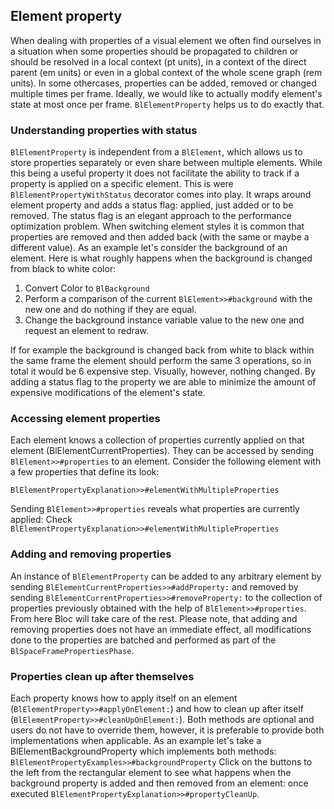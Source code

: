 ## Element property

When dealing with properties of a visual element we often find ourselves in a situation when some properties should be propagated to children or should be resolved in a local context (pt units), in a context of the direct parent (em units) or even in a global context of the whole scene graph (rem units). In some othercases, properties can be added, removed or changed multiple times per frame. Ideally, we would like to actually modify element's state at most once per frame. `BlElementProperty` helps us to do exactly that.

### Understanding properties with status

`BlElementProperty` is independent from a `BlElement`, which allows us to store properties separately or even share between multiple elements. While this being a useful property it does not facilitate the ability to track if a property is applied on a specific element. This is were  `BlElementPropertyWithStatus` decorator comes into play. It wraps around element property and adds a status flag: applied, just added or to be removed.
The status flag is an elegant approach to the performance optimization problem. When switching element styles it is common that properties are removed and then added back (with the same or maybe a different value).
As an example let's consider the background of an element. Here is what roughly happens when the background is changed from black to white color:

1. Convert  Color to `BlBackground`
2. Perform a comparison of the current  `BlElement>>#background` with the new one and do nothing if they are equal.
3. Change the background instance variable value to the new one and request an element to redraw.

If for example the background is changed back from white to black within the same frame the element should perform the same 3 operations, so in total it would be 6 expensive step. Visually, however, nothing changed. By adding a status flag to the property we are able to minimize the amount of expensive modifications of the element's state.

### Accessing element properties

Each element knows a collection of properties currently applied on that element (BlElementCurrentProperties). They can be accessed by sending `BlElement>>#properties` to an element.
Consider the following element with a few properties that define its look:

`BlElementPropertyExplanation>>#elementWithMultipleProperties`

Sending `BlElement>>#properties` reveals what properties are currently applied: Check `BlElementPropertyExplanation>>#elementWithMultipleProperties`

### Adding and removing properties
An instance of  `BlElementProperty` can be added to any arbitrary element by sending  `BlElementCurrentProperties>>#addProperty:` and removed by sending  `BlElementCurrentProperties>>#removeProperty:` to the collection of properties previously obtained with the help of `BlElement>>#properties`. From here Bloc will take care of the rest. Please note, that adding and removing properties does not have an immediate effect, all modifications done to the properties are batched and performed as part of the  `BlSpaceFramePropertiesPhase`.

### Properties clean up after themselves

Each property knows how to apply itself on an element (`BlElementProperty>>#applyOnElement:`) and how to clean up after itself (`BlElementProperty>>#cleanUpOnElement:`). Both methods are optional and users do not have to override them, however, it is preferable to provide both implementations when applicable.
As an example let's take a  BlElementBackgroundProperty which implements both methods:
`BlElementPropertyExamples>>#backgroundProperty`
Click on the buttons to the left from the rectangular element to see what happens when the background property is added and then removed from an element: once executed `BlElementPropertyExplanation>>#propertyCleanUp`.
 


